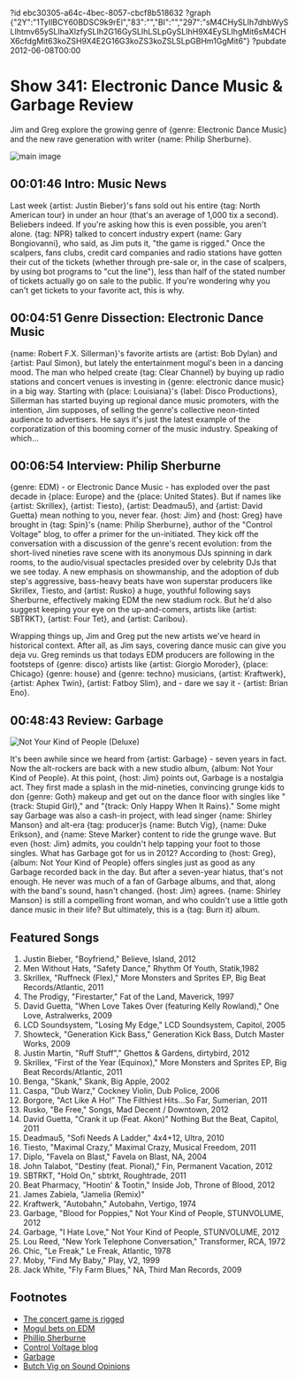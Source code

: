 ?id ebc30305-a64c-4bec-8057-cbcf8b518632
?graph {"2Y":"1TyIlBCY60BDSC9k9rEl","83":"","BI":"","297":"sM4CHySLIh7dhbWySLIhtmv65ySLIhaXlzfySLIh2G16GySLIhLSLpGySLIhH9X4EySLIhgMit6sM4CHX6cfdgMit63koZSH9X4E2G16G3koZS3koZSLSLpGBHm1GgMit6"}
?pubdate 2012-06-08T00:00

# Show 341: Electronic Dance Music & Garbage Review
Jim and Greg explore the growing genre of {genre: Electronic Dance Music} and the new rave generation with writer {name: Philip Sherburne}.

![main image](https://static.soundopinions.org/images/2012/edm.jpg)

## 00:01:46 Intro: Music News
Last week {artist: Justin Bieber}'s fans sold out his entire {tag: North American tour} in under an hour (that's an average of 1,000 tix a second). Beliebers indeed. If you're asking how this is even possible, you aren't alone. {tag: NPR} talked to concert industry expert {name: Gary Bongiovanni}, who said, as Jim puts it, "the game is rigged." Once the scalpers, fans clubs, credit card companies and radio stations have gotten their cut of the tickets (whether through pre-sale or, in the case of scalpers, by using bot programs to "cut the line"), less than half of the stated number of tickets actually go on sale to the public. If you're wondering why you can't get tickets to your favorite act, this is why.

## 00:04:51 Genre Dissection: Electronic Dance Music
{name: Robert F.X. Sillerman}'s favorite artists are {artist: Bob Dylan} and {artist: Paul Simon}, but lately the entertainment mogul's been in a dancing mood. The man who helped create {tag: Clear Channel} by buying up radio stations and concert venues is investing in {genre: electronic dance music} in a big way. Starting with {place: Louisiana}'s {label: Disco Productions}, Sillerman has started buying up regional dance music promoters, with the intention, Jim supposes, of selling the genre's collective neon-tinted audience to advertisers. He says it's just the latest example of the corporatization of this booming corner of the music industry. Speaking of which...

## 00:06:54 Interview: Philip Sherburne
{genre: EDM} - or Electronic Dance Music - has exploded over the past decade in {place: Europe} and the {place: United States}. But if names like {artist: Skrillex}, {artist: Tiesto}, {artist: Deadmau5}, and {artist: David Guetta} mean nothing to you, never fear. {host: Jim} and {host: Greg} have brought in {tag: Spin}'s {name: Philip Sherburne}, author of the "Control Voltage" blog, to offer a primer for the un-initiated. They kick off the conversation with a discussion of the genre's recent evolution: from the short-lived nineties rave scene with its anonymous DJs spinning in dark rooms, to the audio/visual spectacles presided over by celebrity DJs that we see today. A new emphasis on showmanship, and the adoption of dub step's aggressive, bass-heavy beats have won superstar producers like Skrillex, Tiesto, and {artist: Rusko} a huge, youthful following says Sherburne, effectively making EDM the new stadium rock. But he'd also suggest keeping your eye on the up-and-comers, artists like {artist: SBTRKT}, {artist: Four Tet}, and {artist: Caribou}.

Wrapping things up, Jim and Greg put the new artists we've heard in historical context. After all, as Jim says, covering dance music can give you deja vu. Greg reminds us that todays EDM producers are following in the footsteps of {genre: disco} artists like {artist: Giorgio Moroder}, {place: Chicago} {genre: house} and {genre: techno} musicians, {artist: Kraftwerk}, {artist: Aphex Twin}, {artist: Fatboy Slim}, and - dare we say it - {artist: Brian Eno}.

## 00:48:43 Review: Garbage
![Not Your Kind of People (Deluxe)](https://static.soundopinions.org/assets/341/2970.jpg)

It's been awhile since we heard from {artist: Garbage} - seven years in fact. Now the alt-rockers are back with a new studio album, {album: Not Your Kind of People}. At this point, {host: Jim} points out, Garbage is a nostalgia act. They first made a splash in the mid-nineties, convincing grunge kids to don {genre: Goth} makeup and get out on the dance floor with singles like "{track: Stupid Girl}," and "{track: Only Happy When It Rains}." Some might say Garbage was also a cash-in project, with lead singer {name: Shirley Manson} and alt-era {tag: producer}s {name: Butch Vig}, {name: Duke Erikson}, and {name: Steve Marker} content to ride the grunge wave. But even {host: Jim} admits, you couldn't help tapping your foot to those singles. What has Garbage got for us in 2012? According to {host: Greg}, {album: Not Your Kind of People} offers singles just as good as any Garbage recorded back in the day. But after a seven-year hiatus, that's not enough. He never was much of a fan of Garbage albums, and that, along with the band's sound, hasn't changed. {host: Jim} agrees. {name: Shirley Manson} is still a compelling front woman, and who couldn't use a little goth dance music in their life? But ultimately, this is a {tag: Burn it} album.

## Featured Songs
1. Justin Bieber, "Boyfriend," Believe, Island, 2012
2. Men Without Hats, "Safety Dance," Rhythm Of Youth, Statik,1982
3. Skrillex, "Ruffneck (Flex)," More Monsters and Sprites EP, Big Beat Records/Atlantic, 2011
4. The Prodigy, "Firestarter," Fat of the Land, Maverick, 1997
5. David Guetta, "When Love Takes Over (featuring Kelly Rowland)," One Love, Astralwerks, 2009
6. LCD Soundsystem, "Losing My Edge," LCD Soundsystem, Capitol, 2005
7. Showteck, "Generation Kick Bass," Generation Kick Bass, Dutch Master Works, 2009
8. Justin Martin, "Ruff Stuff"," Ghettos & Gardens, dirtybird, 2012
9. Skrillex, "First of the Year (Equinox)," More Monsters and Sprites EP, Big Beat Records/Atlantic, 2011
10. Benga, "Skank," Skank, Big Apple, 2002
11. Caspa, "Dub Warz," Cockney Violin, Dub Police, 2006
12. Borgore, "Act Like A Ho!" The Filthiest Hits...So Far, Sumerian, 2011
13. Rusko, "Be Free," Songs, Mad Decent / Downtown, 2012
14. David Guetta, "Crank it up (Feat. Akon)" Nothing But the Beat, Capitol, 2011
15. Deadmau5, "Sofi Needs A Ladder," 4x4+12, Ultra, 2010
16. Tiesto, "Maximal Crazy," Maximal Crazy, Musical Freedom, 2011
17. Diplo, "Favela on Blast," Favela on Blast, NA, 2004
18. John Talabot, "Destiny (feat. Pional)," Fin, Permanent Vacation, 2012
19. SBTRKT, "Hold On," sbtrkt, Roughtrade, 2011
20. Beat Pharmacy, "Hootin' & Tootin," Inside Job, Throne of Blood, 2012
21. James Zabiela, "Jamelia (Remix)"
22. Kraftwerk, "Autobahn," Autobahn, Vertigo, 1974
23. Garbage, "Blood for Poppies," Not Your Kind of People, STUNVOLUME, 2012
24. Garbage, "I Hate Love," Not Your Kind of People, STUNVOLUME, 2012
25. Lou Reed, "New York Telephone Conversation," Transformer, RCA, 1972
26. Chic, "Le Freak," Le Freak, Atlantic, 1978
27. Moby, "Find My Baby," Play, V2, 1999
28. Jack White, "Fly Farm Blues," NA, Third Man Records, 2009

## Footnotes
- [The concert game is rigged](http://www.npr.org/blogs/therecord/2012/06/04/154299904/theres-no-such-thing-as-a-sold-out-concert-even-for-justin-bieber)
- [Mogul bets on EDM](http://www.nytimes.com/2012/06/06/business/media/mogul-to-increase-bets-on-electronic-dance-music.html?_r=1)
- [Phillip Sherburne](http://www.philipsherburne.com/)
- [Control Voltage blog](http://www.spin.com/blogs/control-voltage)
- [Garbage](http://garbage.com/)
- [Butch Vig on Sound Opinions](http://www.soundopinions.org/show/281)
